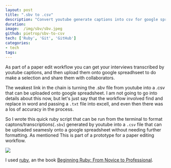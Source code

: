 ```yaml
---
layout: post
title: ".sbv to .csv"
description: "Convert youtube generate captions into csv for google spreadsheat paper-editing"
duration: 
image: 	/img/sbv/sbv.jpeg
github: pietrop/sbv-to-csv 
tech: ['Ruby', 'Git', 'GitHub']
categories: 
- tech
tags:
---
```


As part of a paper edit workflow you can get your interviews transcribed by youtube captions, and then upload them onto google spreadhseet to do make a selection and share them with collaborators. 

The weakest link in the chain is turning the .sbv file from youtube into a .csv that can be uploaded onto google spreadsheet. I am not going to go into details about this now, but let's just say that the workflow involved find and replace in word and passing a `.txt` file into excell, and even then there was a los of accuracy in the process.

So I wrote this quick ruby script that can be run from the terminal to format captons/transcriptions(`.sbv`) generated by youtube into a `.csv` file that can be uploaded seamesly onto a google spreadsheet without needing further formatting. As mentioned This is part of a prototype for a paper editing workflow.

<img class="thumb img-round img-responsive" src="{{ page.image}}">

I used [ruby](<https://www.ruby-lang.org>), an the book [Beginning Ruby: From Novice to Professional](<http://www.amazon.co.uk/Beginning-Ruby-Novice-Professional-Experts/dp/1430223634>).






